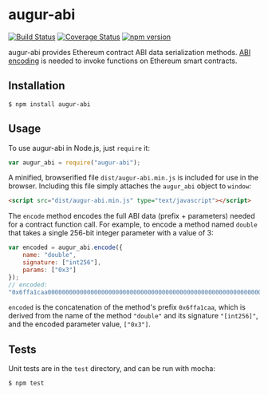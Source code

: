 augur-abi
=========

[![Build Status](https://travis-ci.org/AugurProject/augur-abi.svg)](https://travis-ci.org/AugurProject/augur-abi)
[![Coverage Status](https://coveralls.io/repos/AugurProject/augur-abi/badge.svg?branch=master&service=github)](https://coveralls.io/github/AugurProject/augur-abi?branch=master)
[![npm version](https://badge.fury.io/js/augur-abi.svg)](http://badge.fury.io/js/augur-abi)

augur-abi provides Ethereum contract ABI data serialization methods.  [ABI encoding](https://github.com/ethereum/wiki/wiki/Ethereum-Contract-ABI) is needed to invoke functions on Ethereum smart contracts.

Installation
------------

    $ npm install augur-abi

Usage
-----

To use augur-abi in Node.js, just `require` it:
```javascript
var augur_abi = require("augur-abi");
```
A minified, browserified file `dist/augur-abi.min.js` is included for use in the browser.  Including this file simply attaches the `augur_abi` object to `window`:
```html
<script src="dist/augur-abi.min.js" type="text/javascript"></script>
```
The `encode` method encodes the full ABI data (prefix + parameters) needed for a contract function call.  For example, to encode a method named `double` that takes a single 256-bit integer parameter with a value of 3:
```javascript
var encoded = augur_abi.encode({
    name: "double",
    signature: ["int256"],
    params: ["0x3"]
});
// encoded:
"0x6ffa1caa0000000000000000000000000000000000000000000000000000000000000003"
```
`encoded` is the concatenation of the method's prefix `0x6ffa1caa`, which is derived from the name of the method `"double"` and its signature `"[int256]"`, and the encoded parameter value, `["0x3"]`.

Tests
-----

Unit tests are in the `test` directory, and can be run with mocha:

    $ npm test
